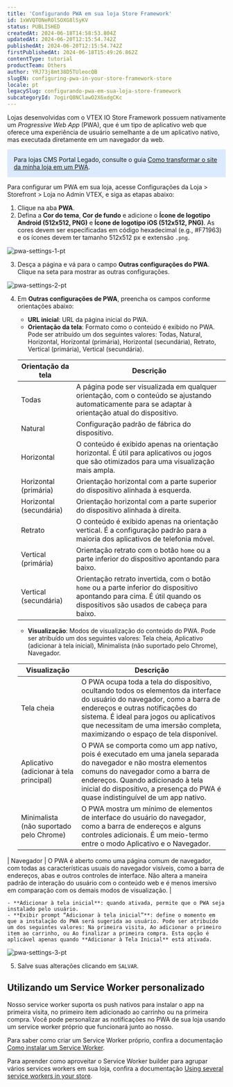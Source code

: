 ```yaml
---
title: 'Configurando PWA em sua loja Store Framework'
id: 1xWVQTONeROlSOXG8lSyKV
status: PUBLISHED
createdAt: 2024-06-18T14:58:53.804Z
updatedAt: 2024-06-20T12:15:54.742Z
publishedAt: 2024-06-20T12:15:54.742Z
firstPublishedAt: 2024-06-18T15:49:26.862Z
contentType: tutorial
productTeam: Others
author: YRJ73j8mt38D5TUleocQB
slugEN: configuring-pwa-in-your-store-framework-store
locale: pt
legacySlug: configurando-pwa-em-sua-loja-store-framework
subcategoryId: 7ogirQ8NClawO2X6xdgCKc
---
```


Lojas desenvolvidas com o VTEX IO Store Framework possuem nativamente um *Progressive Web App* (PWA), que é um tipo de aplicativo web que oferece uma experiência de usuário semelhante a de um aplicativo nativo, mas executada diretamente em um navegador da web.

<div style="background-color:#DBEAFE; border-left: 2px solid ##1E3A8A; border-top-left-radius: 2px; border-bottom-left-radius: 2px; padding: 15px; margin-bottom: 10px">
Para lojas CMS Portal Legado, consulte o guia <a href="https://help.vtex.com/pt/tutorial/how-to-turn-my-store-website-into-a-pwa--3i8VmYeToAUGKgo2kKK6I2">Como transformar o site da minha loja em um PWA</a>.
</div>

Para configurar um PWA em sua loja, acesse Configurações da Loja > Storefront > Loja no Admin VTEX, e siga as etapas abaixo:

1. Clique na aba **PWA**.
2. Defina a **Cor do tema**, **Cor de fundo** e adicione o **Ícone de logotipo Android  (512x512, PNG)** e **Ícone de logotipo iOS (512x512, PNG)**. As cores devem ser especificadas em código hexadecimal (e.g., #F71963) e os ícones devem ter tamanho 512x512  px e extensão `.png`.

  ![pwa-settings-1-pt](https://images.ctfassets.net/alneenqid6w5/2EscgymgyMjCL6nvKedrjk/9bea6f91cd42a70bffb185f1037f43eb/pwa-settings-1-pt.png)

3. Desça a página e vá para o campo **Outras configurações do PWA**. Clique na seta para mostrar as outras configurações.

  ![pwa-settings-2-pt](https://images.ctfassets.net/alneenqid6w5/2UJAVrnwSn3NPNxxi42nk8/faa642b4f2c82f837d6c60a319e63dd0/pwa-settings-2-pt.png)

4. Em **Outras configurações de PWA**, preencha os campos conforme orientações abaixo:

    - **URL inicial**: URL da página inicial do PWA.
    - **Orientação da tela**: Formato como o conteúdo é exibido no PWA. Pode ser atribuído um dos seguintes valores: Todas, Natural, Horizontal, Horizontal (primária), Horizontal (secundária), Retrato, Vertical (primária), Vertical (secundária).

    | **Orientação da tela**   | **Descrição** |
    |--------------------------|---------------|
    | Todas                    | A página pode ser visualizada em qualquer orientação, com o conteúdo se ajustando automaticamente para se adaptar à orientação atual do dispositivo. |
    | Natural                  | Configuração padrão de fábrica do dispositivo. |
    | Horizontal               | O conteúdo é exibido apenas na orientação horizontal. É útil para aplicativos ou jogos que são otimizados para uma visualização mais ampla. |
    | Horizontal (primária)    | Orientação horizontal com a parte superior do dispositivo alinhada à esquerda. |
    | Horizontal (secundária)  | Orientação horizontal com a parte superior do dispositivo alinhada à direita. |
    | Retrato                  | O conteúdo é exibido apenas na orientação vertical. É a configuração padrão para a maioria dos aplicativos de telefonia móvel. |
    | Vertical (primária)      | Orientação retrato com o botão `home` ou a parte inferior do dispositivo apontando para baixo. |
    | Vertical (secundária)    | Orientação retrato invertida, com o botão `home` ou a parte inferior do dispositivo apontando para cima. É útil quando os dispositivos são usados de cabeça para baixo. |

    - **Visualização**: Modos de visualização do conteúdo do PWA. Pode ser atribuído um dos seguintes valores: Tela cheia, Aplicativo (adicionar à tela inicial), Minimalista (não suportado pelo Chrome), Navegador.

    | **Visualização** | **Descrição** |
    |------------------|---------------|
    | Tela cheia       | O PWA ocupa toda a tela do dispositivo, ocultando todos os elementos da interface do usuário do navegador, como a barra de endereços e outras notificações do sistema. É ideal para jogos ou aplicativos que necessitam de uma imersão completa, maximizando o espaço de tela disponível. |
    | Aplicativo (adicionar à tela principal) | O PWA se comporta como um app nativo, pois é executado em uma janela separada do navegador e não mostra elementos comuns do navegador como a barra de endereços. Quando adicionado à tela inicial do dispositivo, a presença do PWA é quase indistinguível de um app nativo. |
    | Minimalista (não suportado pelo Chrome) | O PWA mostra um mínimo de elementos de interface do usuário do navegador, como a barra de endereços e alguns controles adicionais. É um meio-termo entre o modo Aplicativo e o Navegador. |
  | Navegador        | O PWA é aberto como uma página comum de navegador, com todas as características usuais do navegador visíveis, como a barra de endereços, abas e outros controles de interface. Não altera a maneira padrão de interação do usuário com o conteúdo web e é menos imersivo em comparação com os demais modos de visualização. |

    - **Adicionar à tela inicial**: quando ativada, permite que o PWA seja instalado pelo usuário.
    - **Exibir prompt “Adicionar à tela inicial”**: define o momento em que a instalação do PWA será sugerida ao usuário. Pode ser atribuído um dos seguintes valores: Na primeira visita, Ao adicionar o primeiro item ao carrinho, ou Ao finalizar a primeira compra. Esta opção é aplicável apenas quando **Adicionar à Tela Inicial** está ativada.

   ![pwa-settings-3-pt](https://images.ctfassets.net/alneenqid6w5/2wVkAwUIy6E33I6pUoXMVT/afb78e3e3a3ead92b334b459227ddb0a/pwa-settings-3-pt.png)

 5. Salve suas alterações clicando em `SALVAR`.

## Utilizando um Service Worker personalizado

Nosso service worker suporta os push nativos para instalar o app na primeira visita, no primeiro item adicionado ao carrinho ou na primeira compra. Você pode personalizar as notificações no PWA de sua loja usando um service worker próprio que funcionará junto ao nosso.

Para saber como criar um Service Worker próprio, confira a documentação [Como instalar um Service Worker](/pt/tutorial/como-instalar-um-service-worker--2H057iW0mQGguKAciwAuMe).

Para aprender como aproveitar o Service Worker builder para agrupar vários services workers em sua loja, confira a documentação [Using several service workers in your store](https://developers.vtex.com/docs/guides/vtex-io-documentation-using-several-service-workers-in-your-store).
